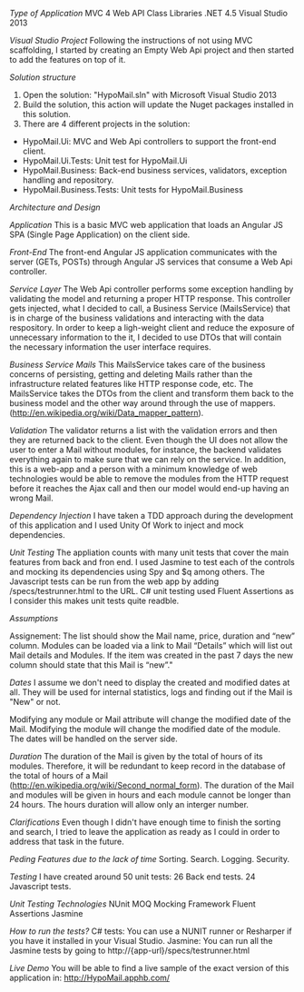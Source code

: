 *Type of Application*
MVC 4 
Web API
Class Libraries
.NET 4.5
Visual Studio 2013

*Visual Studio Project*
Following the instructions of not using MVC scaffolding, I started by creating an Empty Web Api project and then started to add the features on top of it.

*Solution structure*
1. Open the solution: "HypoMail.sln" with Microsoft Visual Studio 2013
2. Build the solution, this action will update the Nuget packages installed in this solution.
3. There are 4 different projects in the solution:
* HypoMail.Ui: MVC and Web Api controllers to support the front-end client.
* HypoMail.Ui.Tests: Unit test for HypoMail.Ui
* HypoMail.Business: Back-end business services, validators, exception handling and repository.
* HypoMail.Business.Tests: Unit tests for HypoMail.Business 

*Architecture and Design*

*Application*
This is a basic MVC web application that loads an Angular JS SPA (Single Page Application) on the client side. 

*Front-End*
The front-end Angular JS application communicates with the server (GETs, POSTs) through Angular JS services that consume a Web Api controller.

*Service Layer*
The Web Api controller performs some exception handling by validating the model and returning a proper HTTP response. This controller gets injected, what I decided to call, a Business Service (MailsService) that is in charge of the business validations and interacting with the data respository.
In order to keep a ligh-weight client and reduce the exposure of unnecessary information to the it, I decided to use DTOs that will contain the necessary information the user interface requires.

*Business Service Mails*
This MailsService takes care of the business concerns of persisting, getting and deleting Mails rather than the infrastructure related features like HTTP response code, etc.
The MailsService takes the DTOs from the client and transform them back to the business model and the other way around through the use of mappers. (http://en.wikipedia.org/wiki/Data_mapper_pattern).


*Validation*
The validator returns a list with the validation errors and then they are returned back to the client. Even though the UI does not allow the user to enter a Mail without modules, for instance, the backend validates everything again to make sure that we can rely on the service. In addition, this is a web-app and a person with a minimum knowledge of web technologies would be able to remove the modules from the HTTP request before it reaches the Ajax call and then our model would end-up having an wrong Mail.


*Dependency Injection*
I have taken a TDD approach during the development of this application and I used Unity Of Work to inject and mock dependencies.

*Unit Testing*
The appliation counts with many unit tests that cover the main features from back and fron end. 
I used Jasmine to test each of the controls and mocking its dependencies using Spy and $q among others. The Javascript tests can be run from the web app by adding /specs/testrunner.html to the URL.
C# unit testing used Fluent Assertions as I consider this makes unit tests quite readble.

*Assumptions*

Assignement: The list should show the Mail name, price, duration and “new” column. Modules can be loaded via a link to Mail “Details” which will list out Mail details and Modules. If the item was created in the past 7 days the new column should state that this Mail is “new”." 

*Dates*
I  assume we don't need to display the created and modified dates at all. They will be used for internal statistics, logs and finding out if the Mail is "New" or not.

Modifying any module or Mail attribute will change the modified date of the Mail.
Modifying the module will change the modified date of the module.
The dates will be handled on the server side.

*Duration*
The duration of the Mail is given by the total of hours of its modules. Therefore, it will be redundant to keep record in the database of the total of hours of a Mail (http://en.wikipedia.org/wiki/Second_normal_form).
The duration of the Mail and modules will be given in hours and each module cannot be longer than 24 hours. 
The hours duration will allow only an interger number.

*Clarifications*
Even though I didn't have enough time to finish the sorting and search, I tried to leave the application as ready as I could in order to address that task in the future.

*Peding Features due to the lack of time*
Sorting. 
Search.
Logging.
Security.

*Testing*
I have created around 50 unit tests:
26 Back end tests.
24 Javascript tests.

*Unit Testing Technologies*
NUnit
MOQ Mocking Framework
Fluent Assertions 
Jasmine


*How to run the tests?*
C# tests: You can use a NUNIT runner or Resharper if you have it installed in your Visual Studio.
Jasmine: You can run all the Jasmine tests by going to http://{app-url}/specs/testrunner.html

*Live Demo*
You will be able to find a live sample of the exact version of this application in: http://HypoMail.apphb.com/
